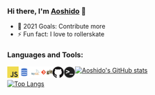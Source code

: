 ### Hi there, I'm [Aoshido][website] 👋 

- 🥅 2021 Goals: Contribute more
- ⚡ Fun fact: I love to  rollerskate

### Languages and Tools:

<img align="left" alt="JavaScript" width="26px" src="https://raw.githubusercontent.com/github/explore/80688e429a7d4ef2fca1e82350fe8e3517d3494d/topics/javascript/javascript.png" />
<img align="left" alt="SQL" width="26px" src="https://raw.githubusercontent.com/github/explore/80688e429a7d4ef2fca1e82350fe8e3517d3494d/topics/sql/sql.png" />
<img align="left" alt="MySQL" width="26px" src="https://raw.githubusercontent.com/github/explore/80688e429a7d4ef2fca1e82350fe8e3517d3494d/topics/mysql/mysql.png" />
<img align="left" alt="Git" width="26px" src="https://raw.githubusercontent.com/github/explore/80688e429a7d4ef2fca1e82350fe8e3517d3494d/topics/git/git.png" />
<img align="left" alt="GitHub" width="26px" src="https://raw.githubusercontent.com/github/explore/78df643247d429f6cc873026c0622819ad797942/topics/github/github.png" />
<img align="left" alt="Terminal" width="26px" src="https://raw.githubusercontent.com/github/explore/80688e429a7d4ef2fca1e82350fe8e3517d3494d/topics/terminal/terminal.png" />

[![Aoshido's GitHub stats](https://github-readme-stats.vercel.app/api?username=Aoshido&count_private=true&theme=tokyonight)](https://github.com/Aoshido/github-readme-stats)

[![Top Langs](https://github-readme-stats.vercel.app/api/top-langs/?username=aoshido&layout=compact&theme=tokyonight)](https://github.com/Aoshido/github-readme-stats)


[website]: https://aoshido.com
